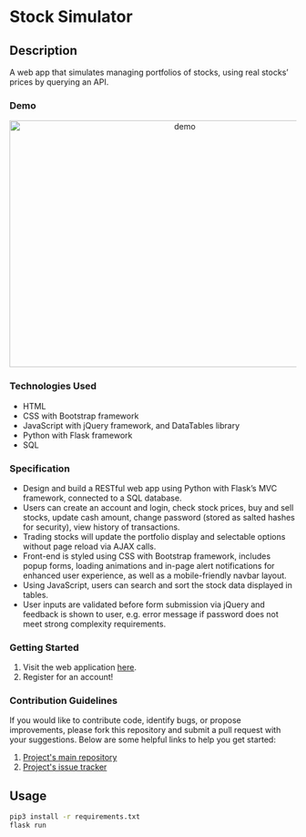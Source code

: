 # Stock Simulator

## Description
A web app that simulates managing portfolios of stocks, using real stocks’ prices by querying an API.

### Demo
<p align="center">
  <img src="https://user-images.githubusercontent.com/74436899/112735596-1f905480-8f45-11eb-9866-be901c8e0812.gif" width="600px" height="433px" alt="demo">
</p>

### Technologies Used
* HTML
* CSS with Bootstrap framework
* JavaScript with jQuery framework, and DataTables library
* Python with Flask framework
* SQL

### Specification
* Design and build a RESTful web app using Python with Flask’s MVC framework, connected to a SQL database.
* Users can create an account and login, check stock prices, buy and sell stocks, update cash amount, change password (stored as salted hashes for security), view history of transactions.
* Trading stocks will update the portfolio display and selectable options without page reload via AJAX calls.
* Front-end is styled using CSS with Bootstrap framework, includes popup forms, loading animations and in-page alert notifications for enhanced user experience, as well as a mobile-friendly navbar layout.
* Using JavaScript, users can search and sort the stock data displayed in tables.
* User inputs are validated before form submission via jQuery and feedback is shown to user, e.g. error message if password does not meet strong complexity requirements.

### Getting Started
1. Visit the web application [here](https://stock-simulator-dt.herokuapp.com/).
2. Register for an account!

### Contribution Guidelines
If you would like to contribute code, identify bugs, or propose improvements, please fork this repository and submit a pull request with your suggestions. Below are some helpful links to help you get started:
1. [Project's main repository](https://github.com/DanielTsiang/stock-simulator)
2. [Project's issue tracker](https://github.com/DanielTsiang/stock-simulator/issues)

## Usage
```bash
pip3 install -r requirements.txt
flask run
```
